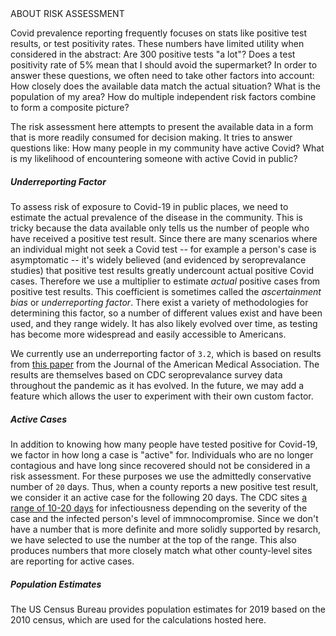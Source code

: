 <div class="tile-header">ABOUT RISK ASSESSMENT</div>
<div class="tile-body">

Covid prevalence reporting frequently focuses on stats like positive test
results, or test positivity rates.  These numbers have limited utility when
considered in the abstract: Are 300 positive tests "a lot"?  Does a test
positivity rate of 5% mean that I should avoid the supermarket?  In order to
answer these questions, we often need to take other factors into account: How
closely does the available data match the actual situation?  What is the
population of my area?  How do multiple independent risk factors combine to form
a composite picture?

The risk assessment here attempts to present the available data in a form that
is more readily consumed for decision making.  It tries to answer questions
like: How many people in my community have active Covid?  What is my likelihood
of encountering someone with active Covid in public?

##### Underreporting Factor

To assess risk of exposure to Covid-19 in public places, we need to estimate the
actual prevalence of the disease in the community.  This is tricky because the
data available only tells us the number of people who have received a positive
test result.  Since there are many scenarios where an individual might not seek
a Covid test -- for example a person's case is asymptomatic -- it's widely
believed (and evidenced by seroprevalance studies) that positive test results
greatly undercount actual positive Covid cases.  Therefore we use a multiplier
to estimate _actual_ positive cases from positive test results.  This
coefficient is sometimes called the _ascertainment bias_ or _underreporting
factor_.  There exist a variety of methodologies for determining this factor, so
a number of different values exist and have been used, and they range widely.
It has also likely evolved over time, as testing has become more widespread and
easily accessible to Americans.

We currently use an underreporting factor of `3.2`, which is based on results
from [this paper][1] from the Journal of the American Medical Association.  The
results are themselves based on CDC seroprevalance survey data throughout the
pandemic as it has evolved.  In the future, we may add a feature which allows
the user to experiment with their own custom factor.

[1]: https://jamanetwork.com/journals/jamanetworkopen/fullarticle/2774584


##### Active Cases

In addition to knowing how many people have tested positive for Covid-19, we
factor in how long a case is "active" for.  Individuals who are no longer
contagious and have long since recovered should not be considered in a risk
assessment.  For these purposes we use the admittedly conservative number of
`20` days.  Thus, when a county reports a new positive test result, we consider
it an active case for the following 20 days.  The CDC sites [a range of 10-20
days][2] for infectiousness depending on the severity of the case and the
infected person's level of immnocompromise.  Since we don't have a number that
is more definite and more solidly supported by resarch, we have selected to use
the number at the top of the range.  This also produces numbers that more
closely match what other county-level sites are reporting for active cases.

[2]: https://www.cdc.gov/coronavirus/2019-ncov/hcp/duration-isolation.html#:~:text=Available%20data%20indicate%20that%20persons,20%20days%20after%20symptom%20onset


##### Population Estimates

The US Census Bureau provides population estimates for 2019 based on the 2010
census, which are used for the calculations hosted here.


</div>
